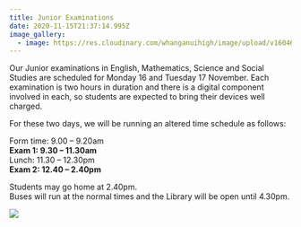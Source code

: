 ```yaml
---
title: Junior Examinations
date: 2020-11-15T21:37:14.995Z
image_gallery:
  - image: https://res.cloudinary.com/whanganuihigh/image/upload/v1604615073/Events/Junior_Exams_timetable_16_17_Nov_2020.jpg
---
```

Our Junior examinations in English, Mathematics, Science and Social Studies are scheduled for Monday 16 and Tuesday 17 November.  Each examination is two hours in duration and there is a digital component involved in each, so students are expected to bring their devices well charged. 

For these two days, we will be running an altered time schedule as follows:

Form time:  9.00 – 9.20am  
**Exam 1: 9.30 – 11.30am**  
Lunch: 11.30 – 12.30pm  
**Exam 2: 12.40 – 2.40pm**

Students may go home at 2.40pm.  
Buses will run at the normal times and the Library will be open until 4.30pm.



![](https://res.cloudinary.com/whanganuihigh/image/upload/v1604615073/Events/Junior_Exams_timetable_16_17_Nov_2020.jpg)